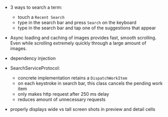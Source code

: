 - 3 ways to search a term:
    - touch a `Recent Search`
    - type in the search bar and press `Search` on the keyboard
    - type in the search bar and tap one of the suggestions that appear

- Async loading and caching of images provides fast, smooth scrolling. Even while scrolling extremely quickly through a large amount of images.

- dependency injection

- SearchServiceProtocol:
    - concrete implementation retains a `DispatchWorkItem`
    - on each keystroke in search bar, this class cancels the pending work item
    - only makes http request after 250 ms delay
    - reduces amount of unnecessary requests

- properly displays wide vs tall screen shots in preview and detail cells